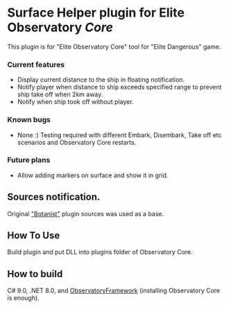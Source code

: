 ﻿# Surface Helper plugin for Elite Observatory *Core*
This plugin is for "Elite Observatory Core" tool for "Elite Dangerous" game.

### Current features

* Display current distance to the ship in floating notification.
* Notify player when distance to ship exceeds specified range to prevent ship take off when 2km away.
* Notify when ship took off without player.

### Known bugs

* None :) Testing required with different Embark, Disembark, Take off etc scenarios and Observatory Core restarts.

### Future plans

* Allow adding markers on surface and show it in grid.

## Sources notification.
Original ["Botanist"](https://github.com/Xjph/ObservatoryCore/tree/master/ObservatoryBotanist) plugin sources was used as a base.

## How To Use
Build plugin and put DLL into plugins folder of Observatory Core.

## How to build
C# 9.0, .NET 8.0, and [ObservatoryFramework](https://observatory.xjph.net/framework) (installing Observatory Core is enough).
